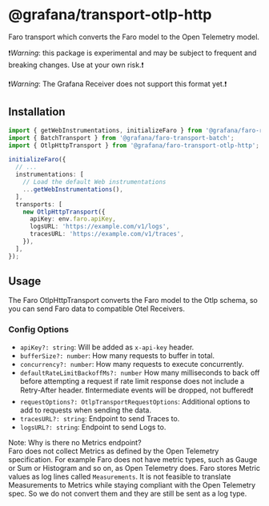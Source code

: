 # @grafana/transport-otlp-http

Faro transport which converts the Faro model to the Open Telemetry model.

❗️*Warning*: this package is experimental and may be subject to frequent and breaking changes. Use at your own risk.❗️

❗️*Warning*: The Grafana Receiver does not support this format yet.❗️

## Installation

```ts
import { getWebInstrumentations, initializeFaro } from '@grafana/faro-react';
import { BatchTransport } from '@grafana/faro-transport-batch';
import { OtlpHttpTransport } from '@grafana/faro-transport-otlp-http';

initializeFaro({
  // ...
  instrumentations: [
    // Load the default Web instrumentations
    ...getWebInstrumentations(),
  ],
  transports: [
    new OtlpHttpTransport({
      apiKey: env.faro.apiKey,
      logsURL: 'https://example.com/v1/logs',
      tracesURL: 'https://example.com/v1/traces',
    }),
  ],
});
```

## Usage

The Faro OtlpHttpTransport converts the Faro model to the Otlp schema, so you can send Faro data to
compatible Otel Receivers.

### Config Options

- `apiKey?: string`: Will be added as `x-api-key` header.
- `bufferSize?: number`: How many requests to buffer in total.
- `concurrency?: number`: How many requests to execute concurrently.
- `defaultRateLimitBackoffMs?: number` How many milliseconds to back off before attempting a request
  if rate limit response does not include a Retry-After header. ❗️Intermediate events will be dropped, not buffered❗️
- `requestOptions?: OtlpTransportRequestOptions`: Additional options to add to requests when sending the data.
- `tracesURL?: string`: Endpoint to send Traces to.
- `logsURL?: string`: Endpoint to send Logs to.

Note: Why is there no Metrics endpoint? <br />
Faro does not collect Metrics as defined by the Open Telemetry specification.
For example Faro does not have metric types, such as Gauge or Sum or Histogram and so on, as Open Telemetry does.
Faro stores Metric values as log lines called `Measurements`.
It is not feasible to translate Measurements to Metrics while staying compliant with the Open Telemetry spec.
So we do not convert them and they are still be sent as a log type.

